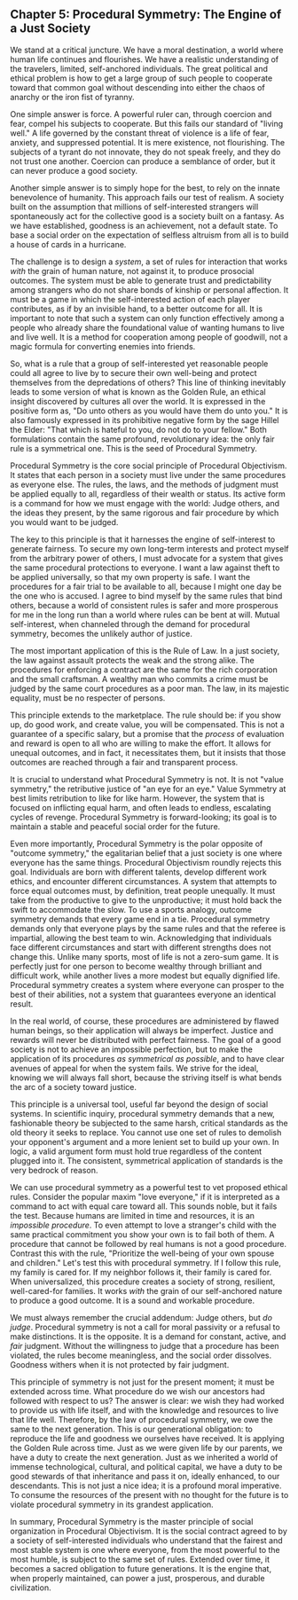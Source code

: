 ## Chapter 5: Procedural Symmetry: The Engine of a Just Society

We stand at a critical juncture. We have a moral destination, a world where human life continues and flourishes. We have a realistic understanding of the travelers, limited, self-anchored individuals. The great political and ethical problem is how to get a large group of such people to cooperate toward that common goal without descending into either the chaos of anarchy or the iron fist of tyranny.

One simple answer is force. A powerful ruler can, through coercion and fear, compel his subjects to cooperate. But this fails our standard of "living well." A life governed by the constant threat of violence is a life of fear, anxiety, and suppressed potential. It is mere existence, not flourishing. The subjects of a tyrant do not innovate, they do not speak freely, and they do not trust one another. Coercion can produce a semblance of order, but it can never produce a good society.

Another simple answer is to simply hope for the best, to rely on the innate benevolence of humanity. This approach fails our test of realism. A society built on the assumption that millions of self-interested strangers will spontaneously act for the collective good is a society built on a fantasy. As we have established, goodness is an achievement, not a default state. To base a social order on the expectation of selfless altruism from all is to build a house of cards in a hurricane.

The challenge is to design a *system*, a set of rules for interaction that works *with* the grain of human nature, not against it, to produce prosocial outcomes. The system must be able to generate trust and predictability among strangers who do not share bonds of kinship or personal affection. It must be a game in which the self-interested action of each player contributes, as if by an invisible hand, to a better outcome for all. It is important to note that such a system can only function effectively among a people who already share the foundational value of wanting humans to live and live well. It is a method for cooperation among people of goodwill, not a magic formula for converting enemies into friends.

So, what is a rule that a group of self-interested yet reasonable people could all agree to live by to secure their own well-being and protect themselves from the depredations of others? This line of thinking inevitably leads to some version of what is known as the Golden Rule, an ethical insight discovered by cultures all over the world. It is expressed in the positive form as, "Do unto others as you would have them do unto you." It is also famously expressed in its prohibitive negative form by the sage Hillel the Elder: "That which is hateful to you, do not do to your fellow." Both formulations contain the same profound, revolutionary idea: the only fair rule is a symmetrical one. This is the seed of Procedural Symmetry.

Procedural Symmetry is the core social principle of Procedural Objectivism. It states that each person in a society must live under the same procedures as everyone else. The rules, the laws, and the methods of judgment must be applied equally to all, regardless of their wealth or status. Its active form is a command for how we must engage with the world: Judge others, and the ideas they present, by the same rigorous and fair procedure by which you would want to be judged.

The key to this principle is that it harnesses the engine of self-interest to generate fairness. To secure my own long-term interests and protect myself from the arbitrary power of others, I must advocate for a system that gives the same procedural protections to everyone. I want a law against theft to be applied universally, so that my own property is safe. I want the procedures for a fair trial to be available to all, because I might one day be the one who is accused. I agree to bind myself by the same rules that bind others, because a world of consistent rules is safer and more prosperous for me in the long run than a world where rules can be bent at will. Mutual self-interest, when channeled through the demand for procedural symmetry, becomes the unlikely author of justice.

The most important application of this is the Rule of Law. In a just society, the law against assault protects the weak and the strong alike. The procedures for enforcing a contract are the same for the rich corporation and the small craftsman. A wealthy man who commits a crime must be judged by the same court procedures as a poor man. The law, in its majestic equality, must be no respecter of persons.

This principle extends to the marketplace. The rule should be: if you show up, do good work, and create value, you will be compensated. This is not a guarantee of a specific salary, but a promise that the *process* of evaluation and reward is open to all who are willing to make the effort. It allows for unequal outcomes, and in fact, it necessitates them, but it insists that those outcomes are reached through a fair and transparent process.

It is crucial to understand what Procedural Symmetry is not. It is not "value symmetry," the retributive justice of "an eye for an eye." Value Symmetry at best limits retribution to like for like harm. However, the system that is focused on inflicting equal harm, and often leads to endless, escalating cycles of revenge. Procedural Symmetry is forward-looking; its goal is to maintain a stable and peaceful social order for the future.

Even more importantly, Procedural Symmetry is the polar opposite of "outcome symmetry," the egalitarian belief that a just society is one where everyone has the same things. Procedural Objectivism roundly rejects this goal. Individuals are born with different talents, develop different work ethics, and encounter different circumstances. A system that attempts to force equal outcomes must, by definition, treat people unequally. It must take from the productive to give to the unproductive; it must hold back the swift to accommodate the slow. To use a sports analogy, outcome symmetry demands that every game end in a tie. Procedural symmetry demands only that everyone plays by the same rules and that the referee is impartial, allowing the best team to win. Acknowledging that individuals face different circumstances and start with different strengths does not change this. Unlike many sports, most of life is not a zero-sum game. It is perfectly just for one person to become wealthy through brilliant and difficult work, while another lives a more modest but equally dignified life. Procedural symmetry creates a system where everyone can prosper to the best of their abilities, not a system that guarantees everyone an identical result.

In the real world, of course, these procedures are administered by flawed human beings, so their application will always be imperfect. Justice and rewards will never be distributed with perfect fairness. The goal of a good society is not to achieve an impossible perfection, but to make the application of its procedures *as symmetrical as possible*, and to have clear avenues of appeal for when the system fails. We strive for the ideal, knowing we will always fall short, because the striving itself is what bends the arc of a society toward justice.

This principle is a universal tool, useful far beyond the design of social systems. In scientific inquiry, procedural symmetry demands that a new, fashionable theory be subjected to the same harsh, critical standards as the old theory it seeks to replace. You cannot use one set of rules to demolish your opponent's argument and a more lenient set to build up your own. In logic, a valid argument form must hold true regardless of the content plugged into it. The consistent, symmetrical application of standards is the very bedrock of reason.

We can use procedural symmetry as a powerful test to vet proposed ethical rules. Consider the popular maxim "love everyone," if it is interpreted as a command to act with equal care toward all. This sounds noble, but it fails the test. Because humans are limited in time and resources, it is an *impossible procedure*. To even attempt to love a stranger's child with the same practical commitment you show your own is to fail both of them. A procedure that cannot be followed by real humans is not a good procedure. Contrast this with the rule, "Prioritize the well-being of your own spouse and children." Let's test this with procedural symmetry. If I follow this rule, my family is cared for. If my neighbor follows it, their family is cared for. When universalized, this procedure creates a society of strong, resilient, well-cared-for families. It works *with* the grain of our self-anchored nature to produce a good outcome. It is a sound and workable procedure.

We must always remember the crucial addendum: Judge others, but *do judge*. Procedural symmetry is not a call for moral passivity or a refusal to make distinctions. It is the opposite. It is a demand for constant, active, and *fair* judgment. Without the willingness to judge that a procedure has been violated, the rules become meaningless, and the social order dissolves. Goodness withers when it is not protected by fair judgment.

This principle of symmetry is not just for the present moment; it must be extended across time. What procedure do we wish our ancestors had followed with respect to us? The answer is clear: we wish they had worked to provide us with life itself, and with the knowledge and resources to live that life well. Therefore, by the law of procedural symmetry, we owe the same to the next generation. This is our generational obligation: to reproduce the life and goodness we ourselves have received. It is applying the Golden Rule across time. Just as we were given life by our parents, we have a duty to create the next generation. Just as we inherited a world of immense technological, cultural, and political capital, we have a duty to be good stewards of that inheritance and pass it on, ideally enhanced, to our descendants. This is not just a nice idea; it is a profound moral imperative. To consume the resources of the present with no thought for the future is to violate procedural symmetry in its grandest application.

In summary, Procedural Symmetry is the master principle of social organization in Procedural Objectivism. It is the social contract agreed to by a society of self-interested individuals who understand that the fairest and most stable system is one where everyone, from the most powerful to the most humble, is subject to the same set of rules. Extended over time, it becomes a sacred obligation to future generations. It is the engine that, when properly maintained, can power a just, prosperous, and durable civilization.